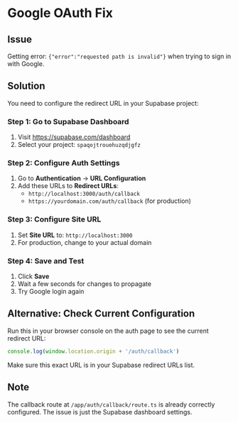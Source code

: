 # Google OAuth Fix

## Issue
Getting error: `{"error":"requested path is invalid"}` when trying to sign in with Google.

## Solution

You need to configure the redirect URL in your Supabase project:

### Step 1: Go to Supabase Dashboard
1. Visit https://supabase.com/dashboard
2. Select your project: `spaqojtrouehuzqdjgfz`

### Step 2: Configure Auth Settings
1. Go to **Authentication** → **URL Configuration**
2. Add these URLs to **Redirect URLs**:
   - `http://localhost:3000/auth/callback`
   - `https://yourdomain.com/auth/callback` (for production)

### Step 3: Configure Site URL
1. Set **Site URL** to: `http://localhost:3000`
2. For production, change to your actual domain

### Step 4: Save and Test
1. Click **Save**
2. Wait a few seconds for changes to propagate
3. Try Google login again

## Alternative: Check Current Configuration

Run this in your browser console on the auth page to see the current redirect URL:
```javascript
console.log(window.location.origin + '/auth/callback')
```

Make sure this exact URL is in your Supabase redirect URLs list.

## Note
The callback route at `/app/auth/callback/route.ts` is already correctly configured. The issue is just the Supabase dashboard settings.
